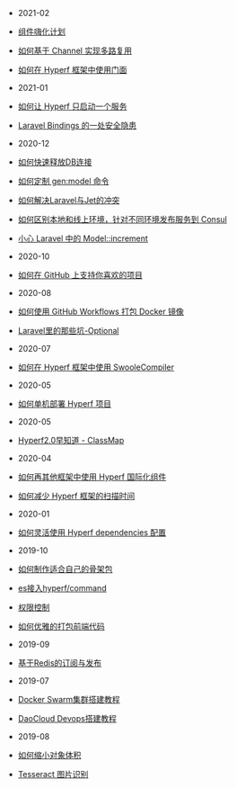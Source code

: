 - 2021-02
- [组件嗨化计划](blogs/happy-join-hyperf.md)
- [如何基于 Channel 实现多路复用](blogs/multiplexing-connections.md)
- [如何在 Hyperf 框架中使用门面](blogs/how-to-use-facade-in-hyperf.md)

- 2021-01
- [如何让 Hyperf 只启动一个服务](blogs/how-to-start-one-server-for-hyperf.md)
- [Laravel Bindings 的一处安全隐患](blogs/laravel-bindings-limit.md)

- 2020-12
- [如何快速释放DB连接](blogs/coroutine-waiter.md)
- [如何定制 gen:model 命令](blogs/gen-model-visitor.md)
- [如何解决Laravel与Jet的冲突](blogs/laravel-jet.md)
- [如何区别本地和线上环境，针对不同环境发布服务到 Consul](blogs/service-governance-listener.md)
- [小心 Laravel 中的 Model::increment](blogs/laravel-orm-increment.md)

- 2020-10
- [如何在 GitHub 上支持你喜欢的项目](blogs/how-to-support-favorite-project.md)

- 2020-08
- [如何使用 GitHub Workflows 打包 Docker 镜像](blogs/how-to-use-workflows-build-docker-image.md)
- [Laravel里的那些坑-Optional](blogs/laravel-optional.md)

- 2020-07
- [如何在 Hyperf 框架中使用 SwooleCompiler](blogs/how-to-use-swoole-compiler.md)

- 2020-05
- [如何单机部署 Hyperf 项目](blogs/hyperf-deploy)

- 2020-05
- [Hyperf2.0早知道 - ClassMap](blogs/hyperf2.0-class-map)

- 2020-04
- [如何再其他框架中使用 Hyperf 国际化组件](blogs/how-to-use-translation-in-another-frameworks)
- [如何减少 Hyperf 框架的扫描时间](blogs/how-to-optimize-scan-time)

- 2020-01
- [如何灵活使用 Hyperf dependencies 配置](blogs/how-to-use-dependencies)

- 2019-10
- [如何制作适合自己的骨架包](blogs/create-skeketon)
- [es接入hyperf/command](blogs/easyswoole-command)
- [权限控制](blogs/auth-control)
- [如何优雅的打包前端代码](blogs/how-to-build-frontend-package)

- 2019-09
- [基于Redis的订阅与发布](blogs/demo-redis-subscribe)

- 2019-07
- [Docker Swarm集群搭建教程](blogs/docker-swarm)
- [DaoCloud Devops搭建教程](blogs/daocloud)

- 2019-08
- [如何缩小对象体积](blogs/generate)
- [Tesseract 图片识别](blogs/tesseract)

